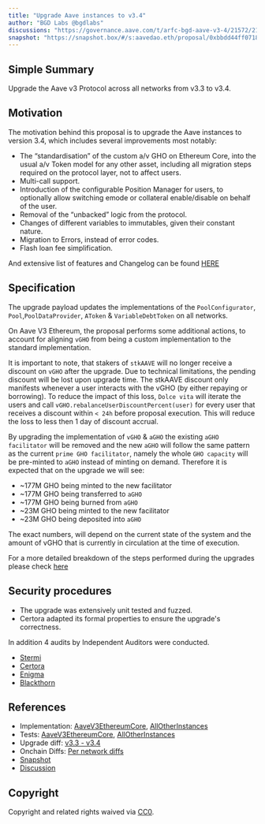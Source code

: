 ```yaml
---
title: "Upgrade Aave instances to v3.4"
author: "BGD Labs @bgdlabs"
discussions: "https://governance.aave.com/t/arfc-bgd-aave-v3-4/21572/21"
snapshot: "https://snapshot.box/#/s:aavedao.eth/proposal/0xbbdd44ff07184dc17b9215414f5bb747a48c19e699c7505df35a7e1ca54e9da6"
---
```


## Simple Summary

Upgrade the Aave v3 Protocol across all networks from v3.3 to v3.4.

## Motivation

The motivation behind this proposal is to upgrade the Aave instances to version 3.4, which includes several improvements most notably:

- The “standardisation” of the custom a/v GHO on Ethereum Core, into the usual a/v Token model for any other asset, including all migration steps required on the protocol layer, not to affect users.
- Multi-call support.
- Introduction of the configurable Position Manager for users, to optionally allow switching emode or collateral enable/disable on behalf of the user.
- Removal of the “unbacked” logic from the protocol.
- Changes of different variables to immutables, given their constant nature.
- Migration to Errors, instead of error codes.
- Flash loan fee simplification.

And extensive list of features and Changelog can be found [HERE](https://github.com/aave-dao/aave-v3-origin/blob/59a2a02be96c824a67ab65f0c465e6db2b034d81/docs/3.4/Aave-v3.4-features.md)

## Specification

The upgrade payload updates the implementations of the `PoolConfigurator`, `Pool`,`PoolDataProvider`, `AToken` & `VariableDebtToken` on all networks.

On Aave V3 Ethereum, the proposal performs some additional actions, to account for aligning `vGHO` from being a custom implementation to the standard implementation.

It is important to note, that stakers of `stkAAVE` will no longer receive a discount on `vGHO` after the upgrade.
Due to technical limitations, the pending discount will be lost upon upgrade time. The stkAAVE discount only manifests whenever a user interacts with the vGHO (by either repaying or borrowing).
To reduce the impact of this loss, `Dolce vita` will iterate the users and call `vGHO.rebalanceUserDiscountPercent(user)` for every user that receives a discount within `< 24h` before proposal execution.
This will reduce the loss to less then 1 day of discount accrual.

By upgrading the implementation of `vGHO` & `aGHO` the existing `aGHO facilitator` will be removed and the new `aGHO` will follow the same pattern as the current `prime GHO facilitator`, namely the whole `GHO capacity` will be pre-minted to `aGHO` instead of minting on demand. Therefore it is expected that on the upgrade we will see:

- ~177M GHO being minted to the new facilitator
- ~177M GHO being transferred to `aGHO`
- ~177M GHO being burned from `aGHO`
- ~23M GHO being minted to the new facilitator
- ~23M GHO being deposited into `aGHO`

The exact numbers, will depend on the current state of the system and the amount of vGHO that is currently in circulation at the time of execution.

For a more detailed breakdown of the steps performed during the upgrades please check [here](https://github.com/bgd-labs/protocol-v3.4-upgrade?tab=readme-ov-file#general-upgrade-sequence-via-upgradepayload)

## Security procedures

- The upgrade was extensively unit tested and fuzzed.
- Certora adapted its formal properties to ensure the upgrade's correctness.

In addition 4 audits by Independent Auditors were conducted.

- [Stermi](https://github.com/aave-dao/aave-v3-origin/blob/74412e2b6e0b1973fac6837b6a488f8eaaeac4b1/audits/2025-06-11_Stermi_Aave-v3.4_Report.md)
- [Certora](https://github.com/aave-dao/aave-v3-origin/blob/74412e2b6e0b1973fac6837b6a488f8eaaeac4b1/audits/2025-06-11_Certora_Aave-v3.4_Report.pdf)
- [Enigma](https://github.com/aave-dao/aave-v3-origin/blob/74412e2b6e0b1973fac6837b6a488f8eaaeac4b1/audits/2025-05-13_Enigma_Aave-v3.4.pdf)
- [Blackthorn](https://github.com/aave-dao/aave-v3-origin/blob/74412e2b6e0b1973fac6837b6a488f8eaaeac4b1/audits/2025-06-12_Blackthorn-v3.4_Report.pdf)

## References

- Implementation: [AaveV3EthereumCore](https://github.com/bgd-labs/protocol-v3.4-upgrade/blob/main/src/UpgradePayloadMainnet.sol), [AllOtherInstances](https://github.com/bgd-labs/protocol-v3.4-upgrade/blob/main/src/UpgradePayload.sol)
- Tests: [AaveV3EthereumCore](https://github.com/bgd-labs/protocol-v3.4-upgrade/blob/main/test/MainnetCore.t.sol), [AllOtherInstances](https://github.com/bgd-labs/protocol-v3.4-upgrade/blob/main/test/UpgradeTest.t.sol)
- Upgrade diff: [v3.3 - v3.4](https://github.com/aave-dao/aave-v3-origin/pull/129)
- Onchain Diffs: [Per network diffs](https://github.com/bgd-labs/protocol-v3.4-upgrade/tree/main/diffs/code)
- [Snapshot](https://snapshot.box/#/s:aavedao.eth/proposal/0xbbdd44ff07184dc17b9215414f5bb747a48c19e699c7505df35a7e1ca54e9da6)
- [Discussion](https://governance.aave.com/t/arfc-bgd-aave-v3-4/21572/20)

## Copyright

Copyright and related rights waived via [CC0](https://creativecommons.org/publicdomain/zero/1.0/).
